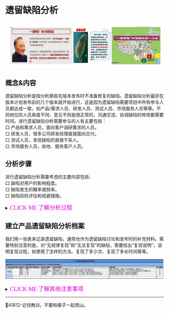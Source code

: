 # 遗留缺陷分析

![](../resFiles/home/主页遗留缺陷.png)

## 概念&内容

遗留缺陷分析是指分析那些在版本发布时不准备修复的缺陷。遗留缺陷分析最好在版本计划发布前的几个版本就开始进行，这是因为遗留缺陷需要项目中所有参与人员都达成一致，如产品/需求人员、研发人员、测试人员、市场服务人员等等。不同岗位的人员角度不同、意见不同是很正常的，沟通交流、协调缺陷的修改都需要时间。进行遗留缺陷分析需要参与的人有主要包括：</br>
口 产品和需求人员，面向客户调研需求的人员。</br>
口 研发人员，很多公司研发经理直接面向交付。</br>
口 测试人员，发现缺陷的直接干系人。</br>
口 市场服务人员，驻地、服务客户人员。</br>


## 分析步骤

进行遗留缺陷分析需要考虑的主要内容包括:</br>
口 缺陷对用户的影响程度。</br>
口 缺陷发生的概率或频率。</br>
口 缺陷风险评估和规避措施。</br>

<details>
<summary><font color="#dd00dd" size="4" face="楷体"> CLICK ME 了解分析过程</font></summary>

#### 1.明确 缺陷对用户的影响程度

明确缺陷对用户的影响程度是判定缺陷是否可以遗留的直接依据。缺陷对用户的影响程度是指缺陷在用户环境发生后会对用户造成怎样的影响。缺陷对用户的影响程度可以使用问题的[严重级别来定义](books\测试基础定义-缺陷严重级别定义.md)。

#### 2.明确 缺陷发生的概率

缺陷发生的概率是指缺陷在用户环境中发生的概率，不过在实际项目中，缺陷发生的概率往往是缺陷在测试环境中出现的概率。很多人错误的认为缺陷的发生概率越高严重级别就越高，初一看好像很有道理，其实不然，这是完全不同的两个概念。
	<table>
		<tr>
			<th>缺陷发生概率</th>
			<th>定义&描述</th>
		</tr>
		<tr>
			<td>有条件必现</td>
			<td>缺陷在测试环境中，按照特定的步骤，每次都能必然复现。</td>
		</tr>
		<tr>
			<td>有条件概率复现</td>
			<td>缺陷在测试环境中，不会每次都复现，但按照特定的操作步骤出现的概率很大。</td>
		</tr>
		<tr>
			<td>无规律复现</td>
			<td>测试人员无法明确缺陷复现的步骤，但缺陷可以在测试环境中无规律出现。</td>
		</tr>
		<tr>
			<td>无法复现</td>
			<td>测试人员无法明确缺陷复现的步骤，且缺陷已无再出现。</td>
		</tr>
	</table>

#### 3.明确 缺陷风险和规避措施

判断缺陷是否可以遗留，其实就是对缺陷进行风险评估。我们可以使用[风险评估方法](books/风险分析技术-概述.md)，来初步筛选出哪些缺陷可以遗留。对那些初步确认是可以遗留的缺陷，需要制订缺陷的规避措施-所谓规避措施，其实就是指一种风险应对措施，如果最终没有合适的规避措施，那么缺陷也就不可以遗留。下面是一些可供参考的思路：</br>
口 系统提供了其他可替代的功能。</br>
口 系统在配置上给出限制，避免用户触发bug</br>
口 系统给出了明确的提示(包括资料手册等)。</br>

原则上，满足下述条件的缺陷不应该成为遗留缺陷：</br>
口 “致命”缺陷不应该作为遗留缺陷。</br>
口 没有“规避措施”的“严重缺陷”不应该遗留。</br>

</details>

## 建立产品遗留缺陷分析档案

我们用一张表来记录遗留缺陷，通常也作为遗留缺陷讨论和发布时的补充材料。需要特别注意的是，对“无规律复现”和“无法复现”的缺陷，需要给出“复现说明”，说明复现过程，如使用了怎样的方法、复现了多少次、复现了多长时间等等。

![](../resFiles/r3/产品遗留缺陷分析档案.jpg)


<details>
<summary><font color="#dd00dd" size="4" face="楷体"> CLICK ME 了解其他注意事项</font></summary>

### 1.临近发布时的缺陷修复策略

我们在确定遗留缺陷的过程中,一方面,由于不同人员对缺陷遗留的标准可能会有差别,难免又会临时决定要修改合入一些缺陷。另一方面,越到临近发布的时候,越需要控制缺陷修复的数量。以免引入更严重的问题得不偿失。

### 2.非必然重现bug的处理方式

在进行遗留缺陷分析时,我们讨论了缺陷发生的概率,对那些非必然重现的bug(指“无规律重现”和“无法重现”的bug),也需要定期进行跟踪和处理。
在实际项目中,我们常常发现一些开发人员和测试人员对非必然重现bug的处理存在问题,如：</br>
口 一些开发人员认为问题不能复现,即使测试提交了bug也无法修改,提出来也没用,需要测试人员找到复现的条件后才能提bug。</br>
口 一些测试人员遇到非必然重现问题时,认为出现概率很小,可以不提bug。</br>
口 一些开发人员认为非必然重现问题如果经过一两个测试版本都没有出现,就可以关闭</br>

上面的这些处理方式都是错误的。这就需要软件测试架构师和测试经理、开发代表等在测试团队、开发团队中对非必然重现的问题达成共识:</br>
口 测试人员发现非必然重现的bug,也需要提bug。但是需要特别做好问题的记录,并在问题出现的第一时间找开发人员定位。</br>
口 Bug复现不仅仅是测试人员的工作,开发人员和测试人员可以一起复现bug</br>
口 未复现的bug不应该随便关闭。</br>

对最后一点,那些一直未能复现的bug,需要软件测试架构师定期将这些bug汇总,选择优先级高的缺陷,
组织开发人员和测试人员专门投入到复现问题,如果经过这样的专门复现依然不能复现，可以降低问题的优先级，直到bug的优先级降至最低，该bug才可以关闭或者挂起。

在项目前期，对非必然重现bug的跟踪周期可以稍长一些，越到了项目后期，越要加强对非必然重现bug的跟踪和复现工作。

</details>



* * *
:bell:A1812-记住教训，不要和瘸子一起爬山。
